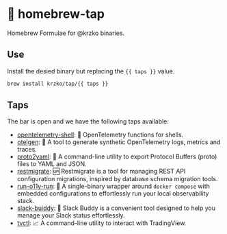 # 🍺 homebrew-tap

Homebrew Formulae for @krzko binaries.

## Use

Install the desied binary but replacing the `{{ taps }}` value.

```sh
brew install krzko/tap/{{ taps }}
```

## Taps

The bar is open and we have the following taps available:

- [opentelemetry-shell](https://github.com/krzko/opentelemetry-shell): 🚦 OpenTelemetry functions for shells.
- [otelgen](https://github.com/krzko/otelgen): 🤖 A tool to generate synthetic OpenTelemetry logs, metrics and traces.
- [proto2yaml](https://github.com/krzko/proto2yaml): 🔄 A command-line utility to export Protocol Buffers (proto) files to YAML and JSON.
- [restmigrate](https://github.com/krzko/restmigrate): 🆙 Restmigrate is a tool for managing REST API configuration migrations, inspired by database schema migration tools.
- [run-o11y-run](https://github.com/krzko/run-o11y-run): 🌯 A single-binary wrapper around `docker compose` with embedded configurations to effortlessly run your local observability stack.
- [slack-buiddy](https://github.com/krzko/slack-buddy): 🤝 Slack Buddy is a convenient tool designed to help you manage your Slack status effortlessly.
- [tvctl](https://github.com/krzko/tvctl): 📈 A command-line utility to interact with TradingView.
